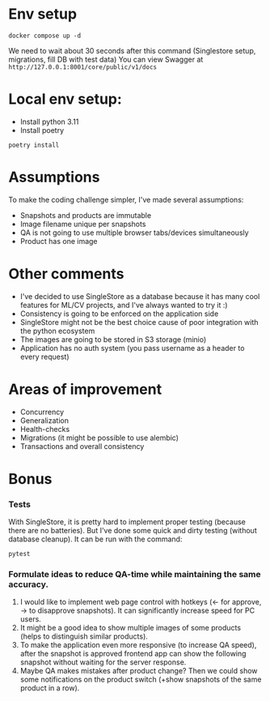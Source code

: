 # Env setup

```shell
docker compose up -d
```

We need to wait about 30 seconds after this command (Singlestore setup, migrations, fill DB with test data) 
You can view Swagger at `http://127.0.0.1:8001/core/public/v1/docs`

# Local env setup:
- Install python 3.11
- Install poetry

```shell
poetry install
```


# Assumptions

To make the coding challenge simpler, I've made several assumptions:
- Snapshots and products are immutable
- Image filename unique per snapshots
- QA is not going to use multiple browser tabs/devices simultaneously
- Product has one image

# Other comments

- I've decided to use SingleStore as a database because it has many cool features for ML/CV projects, and I've always wanted to try it :)
- Consistency is going to be enforced on the application side
- SingleStore might not be the best choice cause of poor integration with the python ecosystem
- The images are going to be stored in S3 storage (minio)
- Application has no auth system (you pass username as a header to every request)

# Areas of improvement

- Concurrency
- Generalization
- Health-checks
- Migrations (it might be possible to use alembic)
- Transactions and overall consistency

# Bonus

### Tests

With SingleStore, it is pretty hard to implement proper testing (because there are no batteries). But I've done some quick and dirty testing (without database cleanup).
It can be run with the command:

```shell
pytest
```

### Formulate ideas to reduce QA-time while maintaining the same accuracy.

1. I would like to implement web page control with hotkeys (← for approve, → to disapprove snapshots). It can significantly increase speed for PC users.
2. It might be a good idea to show multiple images of some products (helps to distinguish similar products).
3. To make the application even more responsive (to increase QA speed), after the snapshot is approved frontend app can show the following snapshot without waiting for the server response.
4. Maybe QA makes mistakes after product change? Then we could show some notifications on the product switch (+show snapshots of the same product in a row).